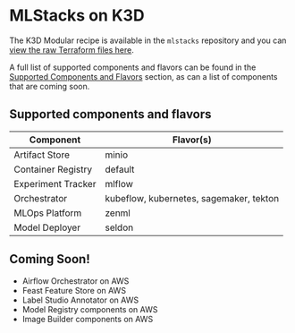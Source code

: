 # MLStacks on K3D

The K3D Modular recipe is available in the `mlstacks` repository and you can
[view the raw Terraform files here](https://github.com/zenml-io/mlstacks/tree/main/src/mlstacks/terraform/k3d-modular).

A full list of supported components and flavors can be found in the
[Supported Components and Flavors](#supported-components-and-flavors) section,
as can a list of components that are coming soon.

## Supported components and flavors

| Component          | Flavor(s)                               |
| ------------------ | --------------------------------------- |
| Artifact Store     | minio                                   |
| Container Registry | default                                 |
| Experiment Tracker | mlflow                                  |
| Orchestrator       | kubeflow, kubernetes, sagemaker, tekton |
| MLOps Platform     | zenml                                   |
| Model Deployer     | seldon                          |

## Coming Soon!

- Airflow Orchestrator on AWS
- Feast Feature Store on AWS
- Label Studio Annotator on AWS
- Model Registry components on AWS
- Image Builder components on AWS
